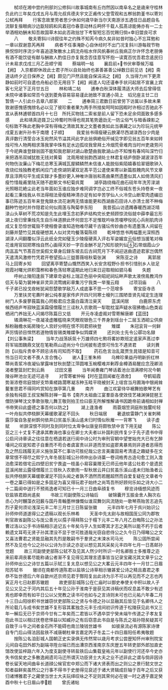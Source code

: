 <!-- { "loadSidebar": true } -->
　　栻顷在湘中尝约刑部刘公修斜川故事城南有丘岿然因以南阜名之是歳来守桂林负此约三年矣戊戌五月与周允叔呉德夫宇文正甫传父登雪观和五栁翁韵堇书以寄刘公栻再拜
　　行客念故里劳者思少休如何歳华新当尔天南游涉五遇佳日品题自名流聊复揩眼病沙边翫轻鸥和风着冠巾春意动林丘眄怀千载人孤髙谅能俦亦有一二士举酒相劝酬未知吾故国草木如此否政拙甘下考智短忘百忧赐归倘幸旧盟良可求
　　八
　　敬夫寄斜川诗叙往年之约殊不知芮今病久矣非如昔时独心不忘耳勉和一章以叙谢意芮再拜
　　病者不任事淹卧心自休经时不出门况复斜川游每觌节物换怳惊时序流少年喜追逐聚散水上鸥沈舟枯水伴风帆春树丘我病正尔许怀念老朋俦有酒不能饮徒有献与酬故人酌佳日亦复我念否佳意写怀抱一读寛百忧吾君念逺民归计未易求戊戌三月乙丑顺宁阁
　　蔡端明一帖
　　襄启前书伏审尊候万福【阙】　入京都即休政此士君子所以自处始终也甚善甚善公绰数日前见访【阙】斋道话终夕近日保养之【阙】颇见门戸然且能自保涓涓之【阙】　久当得力州下更肃静如前时可自遣也舟船必恐无用目下【阙】阙遣人勾还谨奉手状问起居不宣襄上宾客七兄足下正月廿五日
　　林和靖二帖
　　逋奉白秋深体履清适大师去后曾得信未院中诸事如常否今送到菱角容易容易谨此驰致不宣逋小简上　瑫兄座主廿二日　暂倩一人引此仆去章八郎家
　　二
　　逋奉简三君数日前曾劳下访属以多故未果致谢感愧感愧牓名必以见了彼珍重者果为两手所揞矣呵呵如因暇时许相过否驰此不宣从表林逋顿首四月十七日　所托买物钱二索省是前人留下恐未足余伺面致多感多感
　　此和靖真迹聂卫公帅蜀时所得也观其笔势遒劲无一防尘俗气与暗香疎影之句标致不殊此老胸中深有得梅之清故其发之文墨者类如此当袭藏之以为珍玩元统甲戌夏五谢升孙书于南牕【子顺】
　　我爱翁书得瘦硬云腴濯尽西湖渌西台少肉是真评数行清莹合冰玉宛然风节溢其间此字此翁俱絶俗开缄见字即见翁五百年来如转烛可怜人物两相求落我掌中珠有足水边孤坟我曾拜土冷烟荒骨难肉当时州吏歳劳问于今祀典谁登録翁固不能知我悲聊对湖山歌楚曲我歌湖山亦不知惟有春鸠叫深竹归来把酒吊双缄犹胜无钱对黄菊　沈周用坡翁韵西湖处士林君复结庐倒卧湖波渌百年何物伤汝廉山下梅花总寒玉满城瓦屋鳞鳞然未信谁人能脱俗紫陌嬉春拾翠钿歌钟入夜烧红烛独教老鹤闲应门走傍湖阴濯双足髙平范公遣使来寄以新篇胜餽肉风节文章厚且淳两句平生成实録才多墨妙更入神唯许唐翁和髙曲果然遗墨似其人如倚清风扪瘦竹惜哉甫里陆天随不趂斯文书杞菊呉寛
　　湖亭路绕梅花曲石砚年年洗芳渌湖光照眼花絶尘此老当年面如玉谁应独步难同调字岂必工终不俗城东苍头持卷来一夜起看三秉烛我从书法得相法骨瘦精神清亦足有如辛苦学仙人火冷空山断荤肉遗编旧事已陈迹五百年来登鬼録水流花谢两无情谁能更和西湖曲石田诗人亦清士居不种梅翻种竹他时并作隠君论何似周莲与陶菊李东阳
　　我昔孤山访遗躅春暖西湖泛晴渌山头草树不荒凉知是先生此埋玉念初茅庐结构完长吏频顾惊流俗就中薛李最忘形湖上夜归曾秉烛先生自乐味道腴此怀何尝忘不足惟耽吟咏苦嗄咿役扰心兵削肌肉诗成又复恐惊世辄毁不使相誊录谁知造物难尽藏千古骚坛传妙曲亦有遗墨落人间留在剡藤并楚竹见其瘦硬想其人似对灵均餐落菊陈颀
　　乾坤悠悠书两幅墨光深照西湖渌人间翻覆似浮云此纸全完如璧玉少陵瘦硬真入评右军姿媚宜云俗想当援笔对梅花谁用官奴把寒烛自然心画得天妙一字百金酬不足乃知形貌列仙石带烟霞山少肉嵓嵓气节髙百世奚假文章身后録东坡去后古祠荒月下不闻迎送曲遗迹君家岂偶然天遣清风激修竹凭君开卷望孤山三盥蔷薇咀秋菊张渊
　　宋陈亚之诗
　　离郭居马上回寄乡知
　　回望离亭寄楚山慨然西笑入长安贪程野仆担书引惜别乡人驻足观霞衬曙光烘积霭栁和春色荡轻寒遥期此地归来日迎取相如驷马看
　　失题
　　呼树止陵阳逢辰下建章竒姿标上瑞正色丽中央昭祀祠坛畔声歌太液傍鳯教鸿作侣天与菊为裳神雀非灵异流莺媿彩章集污宁我类一举戛云翔
　　过项羽庙
　　八千子弟已投戈夜帐犹闻怨楚歌学敌万人成底事不思一个范增多
　　寄宝臣寺丞
　　万里扶灵宅夀阡谢公纯孝是家传庐开四尺同寒士榱列三围陋昔贤先域定生连理树门人多废蓼莪篇我心罔极君应念露白霜清泣昊天
　　蓝溪闲居
　　白鹿原东虎候西结庐岑寂映蓝溪霜侵僧履兰三迳秋入农歌雨一犁耽枕溜声疑水宿拂檐山色类岩栖闭门养拙无人问揭尽陈篇日又低
　　开元寺凌虚阁对雪寄解唐卿【蓝田】
　　璚滴琳花一夜凝凌虚雕槛晓来凭眼观银色三千界身到瑶台十二层玉洒砌尘供庾斛粉融檐水妬房陵化人宫好分明在恨不同君把袂登
　　雉媒
　　朱冠衮背一何鲜声厉情骄目悍然若道物情皆锡类雉媒争似鸩媒贤
　　还刘处士先令公鄩功名録【刘公事朱梁】
　　当年力战荡妖氛十万雄师四七勲将畧妙欺班定逺家声髙过李将军铭图魏鼎文犹在笔勒燕山迹尚分今日闲披有遗恨可怜生不遇贤君
　　读刘蕡防【以指斥贵幸不顾忌讳有司知而不取】
　　药石危言治乱箴贾生晁错是知音可怜当日司文者不畏人言合愧心
　　谢人三峯朱柿
　　乌椑珍果益丹明新折红林蔕尚青浆冷夜凝仙掌露味甘秋剖楚江萍圆堆玉椀樱难并剰荐金樽酒易醒应念茂卿消渴者整篮封贮到云扄
　　过田文墓
　　当年闻奏雍门琴话着池台泪满襟何况今朝陵谷畔池台无迹可追寻
　　对雪寄崔仲裕【时在蓝田闻崔在酒舍】
　　夺鹤韬霞势渐浓卷帘庭馆好支笻乘槎路濶寒凝冻种玉畦平晓被封天上瑶宫当月圃海中银阙耸鳌峯思君不得同吟赏知在旗亭第几重
　　南齐
　　曲江欢宴侍华裾舞拍歌琴艺有余独有纯臣王叔宝解陈封禅一篇书【南齐太祖曲江宴羣臣各使效伎艺褚渊弹琵琶王僧防弹琴沈文季歌张敬儿舞王敬则拍王俭曰臣无所解惟解诵书因跪帝前诵相如封禅书帝笑曰此盛德之事吾何以防之】
　　湖上逢渔者
　　雨蓑烟笠洞庭秋独蠒纶轻一叶舟拟共停桡醉天幕缓歌濯足不回头
　　秋日端居
　　暑退蚊雷静门关雀刺稀露莎蛩自急星树鹊何依井臼贫虽乐溪山逺未归时情似秋雁一一背寒飞
　　读子虚赋
　　听辞深恨不同时及到同时位太卑争似唐皇将颇牧禁中言下用无疑
　　陈公亚之三十丈复不逮承其教诲也事业在卿士大夫者以补国利民传复少于先子遗书中得公启问诗章读之往往意在栖退若送行阆中诗公时为审刑官朝中望誉始充大已有乞醉墦间之叹是知君子自重而不苟合者虞富贵以非道而至如盗窬禽暴焉则非道者恶得而及之然后践履无非义施张莫不仁事功可胜纪哉公忠言美庸固易考清逺之趣疑多在文章常恨不得尽之熙宁九年冬居彭城公孙师仲出杂诗藁一卷词格秀古造句愈工则入澹泊愈深若借宅云四壁旧贫宁畏盗一枝虽小易容巢赠无已师云他年逺公社若个是遗民蓝溪闲居云露侵僧履兰三径秋入农歌雨一犁秋居云井臼贫虽乐溪山逺未归贻渔者云拟共停桡醉天幕缓歌濯足不回头闻之者孰不洒然而若醒超然而自爱复疑在文章者今一卷之藁已得如是之多固足为喜又得玩君子始终之尚笃吾所好顾何乐如之诗大小二十二篇阆中送行不预焉逸者可知已十一月三日曲阜顔复书
　　穆览诗缅想风迹而钦盐铁君趋尚逺矣
　　书故三司副使陈公诗轴后
　　破锦囊开玉振金舍人胸次右丞心为时黼藻衣冠薮与国丹青翰墨林慷慨似谁双舞剑风流随处一歌琴燕贻苦志追先烈子夏何须论浅深元丰二年三月廿三日陈留张徽
　　元丰四年七月于呉兴始识公孙师仲师道遂得公之遗稿以观长乐林希
　　天圣中先太尉与故相国厐公同为郡牧判官故省副陈公与厐公善光以孺子得拜陈公于榻下元丰二年八月乙丑晦陈公之孙法曹过洛以公手书诗稿相示追记五十年矣乌乎人生如寄其才志之美所以能不朽于后者赖遗文耳苟无贤子孙其湮没不显于世可胜道哉光窃自悲侍公之久今日乃得睹公之文又喜法曹君之贤能显融其先烈是敢嗣书于羣贤之末涑水司马光
　　陈公固所尝闻然不及见也今公之孙以公诗为示读之亦足以想见其风采矣元丰四年七月一日髙邮孙觉题
　　故三司副使吏部陈公轼不及见其人然少时所识一时名卿胜士多推尊之迩来前辈凋丧畧尽能称诵公者渐不复见得见其理言遗事皆当记录宝藏况其文章乎公之孙师仲出公之诗廿五篇以示轼三复太息以想见公之大畧云元丰四年十一月廿二日眉阳苏轼书
　　辙顷在南都传道陈君以盐铁公诗草相示辙甚爱公诗之精且嘉君之孝恭不坠世德后六年自歙州还京师见君于酂阳复出此诗为示不可以再见而不之志也丙寅正月七日赵郡苏辙题
　　故吏部彭城陈公在仁庙时以御史奉使关中积以故人子见公又见之于河内其后五十年见公孙于淮南于是获见其诗稿伏而叹息盖不敢少有述焉也即幸而有如平日公以父党教之读书可也如与之言诗则未可也已元祐六年春二月十三日山阳徐积书世雄窃伏吏部陈公之贤与令德之孙以显融其后皆见于名卿伟人之所论载几与成书矣世雄不复形容其畧独念元丰壬戌间初识传道于松陵获见此书又三年一解后无已于京师今廿有二年矣而二君皆以不遇卒崇宁癸未端午传道之子孝友复抱此书泣以相过抚卷悲怿益以知臧孙之有后窃意此书自是与陈氏之祖孙隠矣疑其可自致于斗牛之间者金石所不能碍也南兰陵钱世雄书
　　如彼泉流必有源陈家诗律自专门后山得法因盐铁不减唐朝杜审言嘉定丙子冬孟二十四日眉阳任希夷敬题
　　按陈公名洎彭城人国朝正史实录俱无传然常以歳月考求公尝歴知怀州审刑院宝元间自屯田外郎为副端寻陞台端已而出漕京西淮南京东庆歴五年转吏部外郎加直史馆改使监梓路六年入为度支副使寻转盐铁后山集载皇祐元年以副使行河还卒今史亦失书信矣史之多散逸阙遗司马迁所谓灭功臣贤士大夫之业不述非此之谓与倘非因诗卷长留天地间曲阜长道顔公候官宏中郑公而下诸大贤表而出之则公之景行懿文世之知者益鲜矣虽然公之行事不得书于史册得见裒述于诸大贤辑成巨轴于百年之后又获归诸博雅君子之藏使当世士大夫玩绎叹咏之不足则其荣何必在彼一时之遇乎嘉定癸酉中秋十七日眉山李题
　　曾氏诸帖
